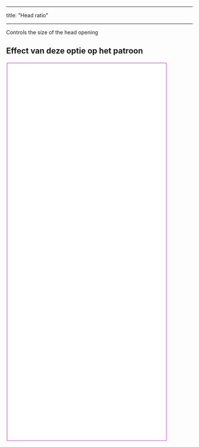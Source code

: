 - - -
title: "Head ratio"
- - -

Controls the size of the head opening

## Effect van deze optie op het patroon

![Deze afbeelding toont het effect van deze optie door meerdere varianten die een andere waarde hebben voor deze optie te vervangen](tiberius_headratio_sample.svg "Effect of this option on the pattern")
